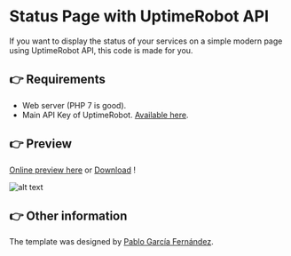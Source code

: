 # Status Page with UptimeRobot API

If you want to display the status of your services on a simple modern page using UptimeRobot API, this code is made for you.

## 👉 Requirements
- Web server (PHP 7 is good).
- Main API Key of UptimeRobot. [Available here](https://uptimerobot.com/dashboard#mySettings).

## 👉 Preview

[Online preview here](https://foxtrot.network/github/uptimerobot_statuspage) or [Download](https://github.com/matheograil/uptimerobot_statuspage/archive/master.zip) !

![alt text](https://i.gyazo.com/b78ff53046b26f7710f371ebd6523460.png)

## 👉 Other information

The template was designed by [Pablo García Fernández](https://codepen.io/heypablete/pen/qdIsm).
